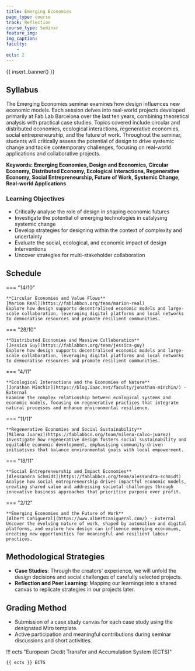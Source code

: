 ```yaml
---
title: Emerging Economies
page_type: course
track: Reflection
course_type: Seminar
feature_img:
img_caption:
faculty:
    - 
ects: 2
---
```



{{ insert_banner() }}

## Syllabus

The Emerging Economies seminar examines how design influences new economic models. Each session delves into real-world projects developed primarily at Fab Lab Barcelona over the last ten years, combining theoretical analysis with practical case studies. Topics covered include circular and distributed economies, ecological interactions, regenerative economies, social entrepreneurship, and the future of work. Throughout the seminar, students will critically assess the potential of design to drive systemic change and tackle contemporary challenges, focusing on real-world applications and collaborative projects.

**Keywords: Emerging Economies, Design and Economics, Circular Economy, Distributed Economy, Ecological Interactions, Regenerative Economy, Social Entrepreneurship, Future of Work, Systemic Change, Real-world Applications**

### Learning Objectives

- Critically analyse the role of design in shaping economic futures
- Investigate the potential of emerging technologies in catalysing systemic change
- Develop strategies for designing within the context of complexity and uncertainty
- Evaluate the social, ecological, and economic impact of design interventions
- Uncover strategies for multi-stakeholder collaboration

## Schedule

=== "14/10"

    **Circular Economies and Value Flows** 
    [Marion Real](https://fablabbcn.org/team/marion-real)
    Explore how design supports decentralised economic models and large-scale collaboration, leveraging digital platforms and local networks to democratise resources and promote resilient communities.

=== "28/10"

    **Distributed Economies and Massive Collaboration**
    [Jessica Guy](https://fablabbcn.org/team/jessica-guy)
    Explore how design supports decentralised economic models and large-scale collaboration, leveraging digital platforms and local networks to democratise resources and promote resilient communities.

=== "4/11"

    **Ecological Interactions and the Economies of Nature** 
    [Jonathan Minchin](https://blog.iaac.net/faculty/jonathan-minchin/) - External
    Examine the complex relationship between ecological systems and economic models, focusing on regenerative practices that integrate natural processes and enhance environmental resilience.

=== "11/11"

    **Regenerative Economies and Social Sustainability**
    [Milena Juarez](https://fablabbcn.org/team/milena-calvo-juarez)
    Investigate how regenerative design fosters social sustainability and equitable economic development, emphasising community-driven initiatives that balance environmental goals with local empowerment.

=== "18/11"

    **Social Entrepreneurship and Impact Economies** 
    [Alessandra Schmidt](https://fablabbcn.org/team/alessandra-schmidt) 
    Analyse how social entrepreneurship drives impactful economic models, creating shared value and addressing societal challenges through innovative business approaches that prioritise purpose over profit.

=== "2/12"

    **Emerging Economies and the Future of Work**
    [Albert Cañigueral](https://www.albertcanigueral.com/) - External
    Uncover the evolving nature of work, shaped by automation and digital platforms, and explore how design can influence emerging economies, creating new opportunities for meaningful and resilient labour practices.


## Methodological Strategies

- **Case Studies**: Through the creators' experience, we will unfold the design decisions and social challenges of carefully selected projects.
- **Reflection and Peer Learning**: Mapping our learnings into a shared canvas to replicate strategies in our projects later.

## Grading Method

- Submission of a case study canvas for each case study using the designated Miro template.
- Active participation and meaningful contributions during seminar discussions and short activities.

!!! ects "European Credit Transfer and Accumulation System (ECTS)"

    {{ ects }} ECTS


